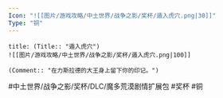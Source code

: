 ```yaml
---
Icon: "![[图片/游戏攻略/中土世界/战争之影/奖杯/遁入虎穴.png|30]]"
Type: "铜"
---
```

```ad-common-bronze-trophy
title: (Title:: "遁入虎穴")
![[图片/游戏攻略/中土世界/战争之影/奖杯/遁入虎穴.png|100]]

(Comment:: "在力斯拉德的大王身上留下你的印记。")
```

#中土世界/战争之影/奖杯/DLC/魔多荒漠剧情扩展包 #奖杯 #铜
